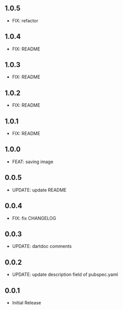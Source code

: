 ## 1.0.5

* FIX: refactor

## 1.0.4

* FIX: README

## 1.0.3

* FIX: README

## 1.0.2

* FIX: README

## 1.0.1

* FIX: README

## 1.0.0

* FEAT: saving image

## 0.0.5

* UPDATE: update README

## 0.0.4

* FIX: fix CHANGELOG

## 0.0.3

* UPDATE: dartdoc comments

## 0.0.2

* UPDATE: update description field of pubspec.yaml

## 0.0.1

* Initial Release